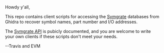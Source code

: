 Howdy y'all,

This repo contains client scripts for accessing the
[Symgrate](https://symgrate.com/) databases from Ghidra to recover
symbol names, part number and I/O addresses.

The [Symgrate API](https://symgrate.com/api/) is pubicly documented,
and you are welcome to write your own clients if these scripts don't
meet your needs.

--Travis and EVM
